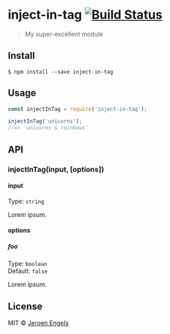 # inject-in-tag [![Build Status](https://travis-ci.org/jfmengels/inject-in-tag.svg?branch=master)](https://travis-ci.org/jfmengels/inject-in-tag)

> My super-excellent module


## Install

```
$ npm install --save inject-in-tag
```


## Usage

```js
const injectInTag = require('inject-in-tag');

injectInTag('unicorns');
//=> 'unicorns & rainbows'
```


## API

### injectInTag(input, [options])

#### input

Type: `string`

Lorem ipsum.

#### options

##### foo

Type: `boolean`<br>
Default: `false`

Lorem ipsum.


## License

MIT © [Jeroen Engels](https://github.com/jfmengels)
